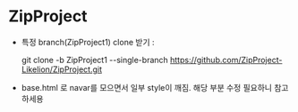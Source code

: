 # ZipProject

- 특정 branch(ZipProject1) clone 받기 :

  git clone -b ZipProject1 --single-branch https://github.com/ZipProject-Likelion/ZipProject.git
  
- base.html 로 navar를 모으면서 일부 style이 깨짐. 해당 부분 수정 필요하니 참고하세용
